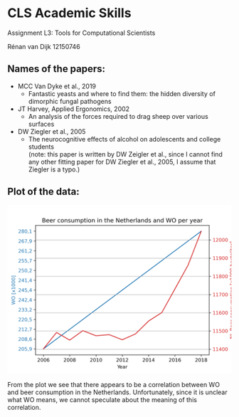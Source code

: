 <h1>CLS Academic Skills</h1>

Assignment L3: Tools for Computational Scientists

Rénan van Dijk 12150746

<h2>Names of the papers:</h2>

- MCC Van Dyke et al., 2019
    - Fantastic yeasts and where to find them: the hidden diversity of dimorphic fungal pathogens
- JT Harvey, Applied Ergonomics, 2002
    - An analysis of the forces required to drag sheep over various surfaces
- DW Ziegler et al., 2005
    - The neurocognitive effects of alcohol on adolescents and college students <br>(note: this paper is written by DW Zeigler et al., since I cannot find any other fitting paper for DW Ziegler et al., 2005, I assume that Ziegler is a typo.)

<h2>Plot of the data:</h2>

![Image](beer_consumption_and_WO.png)

From the plot we see that there appears to be a correlation between WO and beer consumption in the Netherlands. Unfortunately, since it is unclear what WO means, we cannot speculate about the meaning of this correlation.